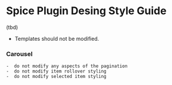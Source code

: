 # Spice Plugin Desing Style Guide
(tbd)

- Templates should not be modified.

### Carousel
    -  do not modify any aspects of the pagination
    -  do not modify item rollover styling
    -  do not modify selected item styling
